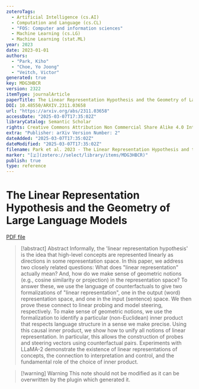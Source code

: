 ```yaml
---
zoteroTags:
  - Artificial Intelligence (cs.AI)
  - Computation and Language (cs.CL)
  - "FOS: Computer and information sciences"
  - Machine Learning (cs.LG)
  - Machine Learning (stat.ML)
year: 2023
date: 2023-01-01
authors:
  - "Park, Kiho"
  - "Choe, Yo Joong"
  - "Veitch, Victor"
generated: true
key: MDG3HBCR
version: 2322
itemType: journalArticle
paperTitle: The Linear Representation Hypothesis and the Geometry of Large Language Models
DOI: 10.48550/ARXIV.2311.03658
url: "https://arxiv.org/abs/2311.03658"
accessDate: "2025-03-07T17:35:02Z"
libraryCatalog: Semantic Scholar
rights: Creative Commons Attribution Non Commercial Share Alike 4.0 International
extra: "Publisher: arXiv Version Number: 2"
dateAdded: "2025-03-07T17:35:02Z"
dateModified: "2025-03-07T17:35:02Z"
filename: Park et al. 2023 - The Linear Representation Hypothesis and the Geometry of Large Language Models.pdf
marker: "[🇿](zotero://select/library/items/MDG3HBCR)"
publish: true
type: reference
---
```

# The Linear Representation Hypothesis and the Geometry of Large Language Models

[PDF file](/Papers/PDFs/Park%20et%20al.%202023%20-%20The%20Linear%20Representation%20Hypothesis%20and%20the%20Geometry%20of%20Large%20Language%20Models.pdf)

> [!abstract] Abstract
> Informally, the 'linear representation hypothesis' is the idea that high-level concepts are represented linearly as directions in some representation space. In this paper, we address two closely related questions: What does "linear representation" actually mean? And, how do we make sense of geometric notions (e.g., cosine similarity or projection) in the representation space? To answer these, we use the language of counterfactuals to give two formalizations of "linear representation", one in the output (word) representation space, and one in the input (sentence) space. We then prove these connect to linear probing and model steering, respectively. To make sense of geometric notions, we use the formalization to identify a particular (non-Euclidean) inner product that respects language structure in a sense we make precise. Using this causal inner product, we show how to unify all notions of linear representation. In particular, this allows the construction of probes and steering vectors using counterfactual pairs. Experiments with LLaMA-2 demonstrate the existence of linear representations of concepts, the connection to interpretation and control, and the fundamental role of the choice of inner product.

>[!warning] Warning
> This note should not be modified as it can be overwritten by the plugin which generated it.


